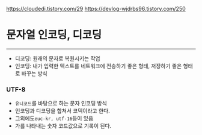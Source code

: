 https://cloudedi.tistory.com/29
https://devlog-wjdrbs96.tistory.com/250

# 문자열 인코딩, 디코딩
---
- 디코딩: 원래의 문자로 복원시키는 작업
- 인코딩: 내가 입력한 텍스트를 네트워크에 전송하기 좋은 형태, 저장하기 좋은 형태로 바꾸는 방식
### UTF-8
- `유니코드`를 바탕으로 하는 문자 인코딩 방식
- 인코딩과 디코딩을 합쳐서 코덱이라고 한다.
- 그외에도` euc-kr, utf-16 `등이 있음
- 가를 나타내는 숫자 코드값으로 기록이 된다.
